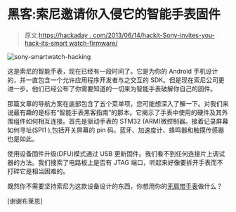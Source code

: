 # 黑客:索尼邀请你入侵它的智能手表固件

> 原文:[https://hackaday . com/2013/06/14/hackit-Sony-invites-you-hack-its-smart watch-firmware/](https://hackaday.com/2013/06/14/hackit-sony-invites-you-to-hack-its-smartwatch-firmware/)

![sony-smartwatch-hacking](../Images/abbc483e9cdac5310521366eb607d6ef.png)

这是索尼的智能手表，现在已经有一段时间了。它是为你的 Android 手机设计的，并一直包含一个允许应用程序开发者与之交互的 SDK。但是现在索尼公司更进一步。他们已经公布了你需要知道的一切来为智能手表破解你自己的固件。

那篇文章的导航方案在底部包含了五个菜单项，您可能想深入了解一下。对我们来说最有趣的是标有“智能手表黑客指南”的那本。它揭示了手表中使用的硬件及其外围组件如何相互连接。首先是驱动手表的 STM32 (ARM)微控制器。接着记录屏幕如何寻址(SPI1 ),包括开关屏幕的 pin 码。蓝牙、加速度计、蜂鸣器和触摸传感器也是如此。

使用设备固件升级(DFU)模式通过 USB 更新固件。我们看不到任何连接片上调试器的方法。我们搜索了电路板上是否有 JTAG 端口，听起来好像要拆开手表而不打碎它是相当困难的。

既然你不需要坚持索尼为这款设备设计的东西，你想用你的[无肩带手表](http://hackaday.com/2013/05/18/dermal-implants-means-strapless-watch/)做什么？

[谢谢布莱恩]